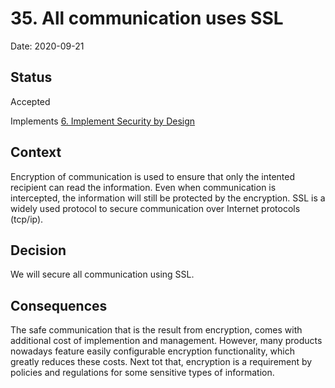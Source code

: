 # 35. All communication uses SSL

Date: 2020-09-21

## Status

Accepted

Implements [6. Implement Security by Design](0006-implement-security-by-design.md)

## Context

Encryption of communication is used to ensure that only the intented recipient can read the information. Even when communication is intercepted, the information will still be protected by the encryption. SSL is a widely used protocol to secure communication over Internet protocols (tcp/ip).

## Decision

We will secure all communication using SSL.

## Consequences

The safe communication that is the result from encryption, comes with additional cost of implemention and management. However, many products nowadays feature easily configurable encryption functionality, which greatly reduces these costs. Next tot that, encryption is a requirement by policies and regulations for some sensitive types of information.

